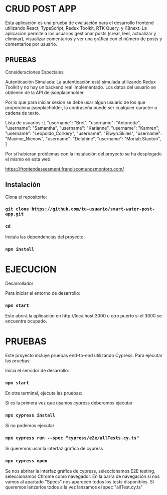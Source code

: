 # CRUD POST APP

Esta aplicación es una prueba de evaluación para el desarrollo frontend utilizando React, TypeScript, Redux Toolkit, RTK Query, y i18next. La aplicación permite a los usuarios gestionar posts (crear, leer, actualizar y eliminar), visualizar comentarios y ver una gráfica con el número de posts y comentarios por usuario.

## PRUEBAS

Consideraciones Especiales

Autenticación Simulada: La autenticación está simulada utilizando Redux Toolkit y no hay un backend real implementado. Los datos del usuario se obtienen de la API de jsonplaceholder.

Por lo que para iniciar sesion se debe usar algun usuario de los que proporciona jsonplacholder, la contraseña puede ser cualquier caracter o cadena de texto.

Lista de usuarios : [
"username": "Bret",
"username": "Antonette",
"username": "Samantha",
"username": "Karianne",
"username": "Kamren",
"username": "Leopoldo_Corkery",
"username": "Elwyn.Skiles",
"username": "Maxime_Nienow",
"username": "Delphine",
"username": "Moriah.Stanton",
]

Por si hubieran problemas con la instalación del proyecto se ha desplegado el mismo en esta web 

https://frontendassesment.franciscomunozmontoro.com/

## Instalación

Clona el repositorio:

### `git clone https://github.com/tu-usuario/smart-water-post-app.git`

### `cd`

Instala las dependencias del proyecto:

### `npm install`

# EJECUCION

Desarrollador

Para iniciar el entorno de desarrollo:

### `npm start`

Esto abrirá la aplicación en http://localhost:3000 u otro puerto si el 3000 se encuentra ocupado.

# PRUEBAS

Este proyecto incluye pruebas end-to-end utilizando Cypress. Para ejecutar las pruebas:

Inicia el servidor de desarrollo:

### `npm start`

En otra terminal, ejecuta las pruebas:

Si es la primera vez que usamos cypress deberemos ejecutar

### `npx cypress install`

Si no podemos ejecutar

### `npx cypress run --spec "cypress/e2e/allTests.cy.ts"`

Si queremos usar la interfaz grafica de cypress

### `npx cypress open`

Se nos abrirar la interfaz gráfica de cypress, seleccionamos E2E testing, seleccionamos Chrome como navegador. En la barra de navegación si nos vamos al apartado "Specs" nos aparecen todos los tests disponibles. Si queremos lanzarlos todos a la vez lanzamos el spec "allTest.cy.ts"
